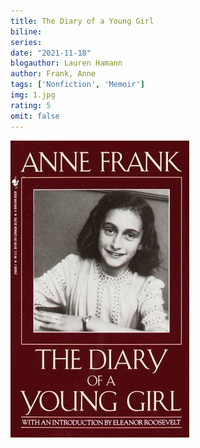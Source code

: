 ```yaml
---
title: The Diary of a Young Girl
biline:
series:
date: "2021-11-18"
blogauthor: Lauren Hamann
author: Frank, Anne
tags: ['Nonfiction', 'Memoir']
img: 1.jpg
rating: 5
omit: false
---
```


![Book Cover](1.jpg)
